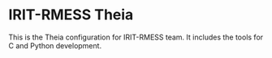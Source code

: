 # IRIT-RMESS Theia

This is the Theia configuration for IRIT-RMESS team. It includes the tools for C and Python development.
